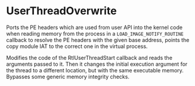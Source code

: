 # UserThreadOverwrite

Ports the PE headers which are used from user API into the kernel code when reading memory from the process in a `LOAD_IMAGE_NOTIFY_ROUTINE` callback to resolve the PE headers with the given base address, points the copy module IAT to the correct one in the virtual process.

Modifies the code of the RtlUserThreadStart callback and reads the arguments passed to it. Then it changes the initial execution argument for the thread to a different location, but with the same executable memory. Bypasses some generic memory integrity checks. 
